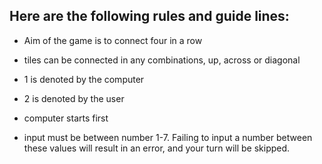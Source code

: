 
## Here are the following rules and guide lines: 

- Aim of the game is to connect four in a row

- tiles can be connected in any combinations, up, across or diagonal 

- 1 is denoted by the computer

- 2 is denoted by the user

- computer starts first

- input must be between number 1-7. Failing to input a number between these values will result in an error, and your turn will be skipped. 

